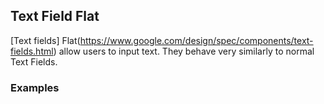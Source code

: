 ## Text Field Flat

[Text fields] Flat(https://www.google.com/design/spec/components/text-fields.html)
allow users to input text. They behave very similarly to normal Text Fields.

### Examples
